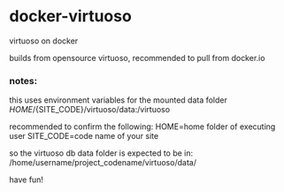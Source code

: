 # docker-virtuoso
virtuoso on docker

builds from opensource virtuoso, recommended to pull from docker.io

### notes:

this uses environment variables for the mounted data folder
${HOME}/${SITE_CODE}/virtuoso/data:/virtuoso

recommended to confirm the following:
HOME=home folder of executing user
SITE_CODE=code name of your site

so the virtuoso db data folder is expected to be in:
/home/username/project_codename/virtuoso/data/

have fun!
